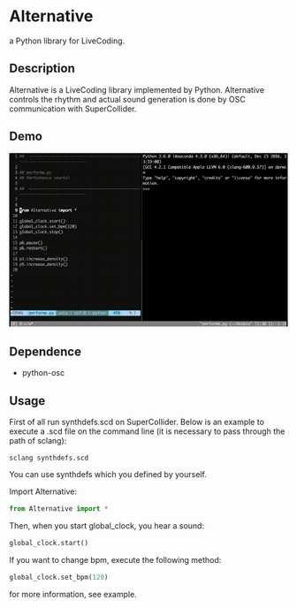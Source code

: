 # Alternative
a Python library for LiveCoding.


## Description
Alternative is a LiveCoding library implemented by Python. Alternative controls the rhythm and actual sound generation is done by OSC communication with SuperCollider.


## Demo
![result](https://github.com/rystylee/Alternative/blob/master/demo.gif)


## Dependence
* python-osc


## Usage
First of all run synthdefs.scd on SuperCollider. 
Below is an example to execute a .scd file on the command line (it is necessary to pass through the path of sclang):
```shell
sclang synthdefs.scd
```
You can use synthdefs which you defined by yourself.

Import Alternative:
```Python
from Alternative import *
```

Then, when you start global_clock, you hear a sound:
```Python
global_clock.start()
```

If you want to change bpm, execute the following method:
```Python
global_clock.set_bpm(120)
```

for more information, see example.
